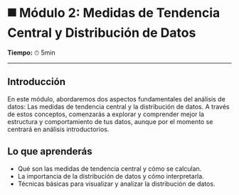 # ◼️ Módulo 2: Medidas de Tendencia Central y Distribución de Datos

**Tiempo:** ⏱ 5min

---

## Introducción

En este módulo, abordaremos dos aspectos fundamentales del análisis de datos: Las medidas de tendencia central y la distribución de datos. A través de estos conceptos, comenzarás a explorar y comprender mejor la estructura y comportamiento de tus datos, aunque por el momento se centrará en análisis introductorios.

## Lo que aprenderás

* Qué son las medidas de tendencia central y cómo se calculan.
* La importancia de la distribución de datos y cómo interpretarla.
* Técnicas básicas para visualizar y analizar la distribución de datos.
